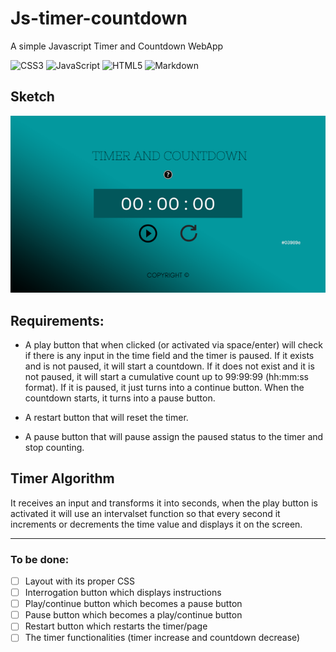 # Js-timer-countdown

A simple Javascript Timer and Countdown WebApp
   
![CSS3](https://img.shields.io/badge/css3-%231572B6.svg?style=flat&logo=css3&logoColor=white)
![JavaScript](https://img.shields.io/badge/javascript-%23323330.svg?style=flat&logo=javascript&logoColor=%23F7DF1E)
![HTML5](https://img.shields.io/badge/html5-%23E34F26.svg?style=flat&logo=html5&logoColor=white) ![Markdown](https://img.shields.io/badge/markdown-%23000000.svg?style=flat&logo=markdown&logoColor=white)   

## Sketch  

![Sketch](./imgs/Timer.png)  

## Requirements:

- A play button that when clicked (or activated via space/enter) will check if there is any input in the time field and the timer is paused. If it exists and is not paused, it will start a countdown. If it does not exist and it is not paused, it will start a cumulative count up to 99:99:99 (hh:mm:ss format). If it is paused, it just turns into a continue button. When the countdown starts, it turns into a pause button.

- A restart button that will reset the timer.

- A pause button that will pause assign the paused status to the timer and stop counting.
   
  
## Timer Algorithm
   
It receives an input and transforms it into seconds, when the play button is activated it will use an intervalset function so that every second it increments or decrements the time value and displays it on the screen.
   
      
---
   
### To be done:

- [ ] Layout with its proper CSS
- [ ] Interrogation button which displays instructions
- [ ] Play/continue button which becomes a pause button
- [ ] Pause button which becomes a play/continue button
- [ ] Restart button which restarts the timer/page
- [ ] The timer functionalities (timer increase and countdown decrease)
